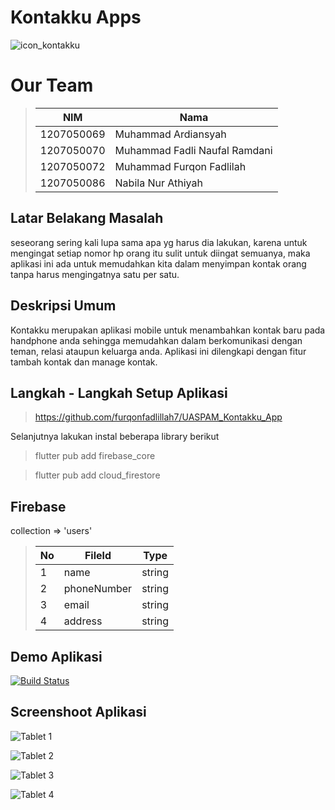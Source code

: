 # Kontakku Apps
![icon_kontakku](https://user-images.githubusercontent.com/78301902/210156587-3b175879-f7ad-408f-8e54-5be2a994ba89.png)

# Our Team
> | NIM | Nama |
> | --- | --- |
> | 1207050069 | Muhammad Ardiansyah |
> | 1207050070 | Muhammad Fadli Naufal Ramdani |
> | 1207050072 | Muhammad Furqon Fadlilah |
> | 1207050086 | Nabila Nur Athiyah |
 
## Latar Belakang Masalah

seseorang sering kali lupa sama apa yg harus dia lakukan, karena untuk mengingat setiap nomor hp orang itu sulit untuk diingat semuanya, maka aplikasi ini ada untuk memudahkan kita dalam menyimpan kontak orang tanpa harus mengingatnya satu per satu.

 
## Deskripsi Umum

Kontakku merupakan aplikasi mobile untuk menambahkan kontak baru 
pada handphone anda sehingga memudahkan dalam berkomunikasi
dengan teman, relasi ataupun keluarga anda. 
Aplikasi ini dilengkapi dengan fitur tambah kontak dan manage kontak.

## Langkah - Langkah Setup Aplikasi
> https://github.com/furqonfadlillah7/UASPAM_Kontakku_App

Selanjutnya lakukan instal beberapa library berikut
> flutter pub add firebase_core

> flutter pub add cloud_firestore

## Firebase 
collection => 'users'

> | No | Fileld | Type |
> | --- | --- | ---- |
> | 1 | name | string |
> | 2 | phoneNumber | string |
> | 3 | email | string |
> | 4 | address | string |

## Demo Aplikasi
[![Build Status](https://img.shields.io/badge/YouTube-FF0000?style=for-the-badge&logo=youtube&logoColor=white)](https://youtu.be/QSAHoEHzbwI)

## Screenshoot Aplikasi
![Tablet 1](https://user-images.githubusercontent.com/78301902/210156866-d4b19a61-50be-4d59-af17-9bdba5554118.png)

![Tablet 2](https://user-images.githubusercontent.com/78301902/210156867-48cb9ea2-ccdf-4651-b606-bfd1ab293811.png)

![Tablet 3](https://user-images.githubusercontent.com/78301902/210156868-46789ef3-f14f-4285-918c-734fc8e90758.png)

![Tablet 4](https://user-images.githubusercontent.com/78301902/210156869-04ca6ef3-29ca-49fd-8cd9-4f6d772bf6a6.png)


